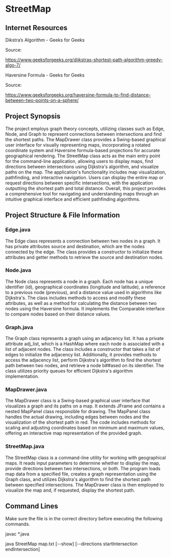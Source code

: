 # StreetMap
## Internet Resources
Dikstra’s Algorithm - Geeks for Geeks 

Source: 

https://www.geeksforgeeks.org/dijkstras-shortest-path-algorithm-greedy-algo-7/

Haversine Formula - Geeks for Geeks 

Source:

https://www.geeksforgeeks.org/haversine-formula-to-find-distance-between-two-points-on-a-sphere/

## Project Synopsis
  The project employs graph theory concepts, utilizing classes such as Edge, Node, and Graph to represent connections between intersections and find the shortest paths. The MapDrawer class provides a Swing-based graphical user interface for visually representing maps, incorporating a rotated coordinate system and Haversine formula-based projections for accurate geographical rendering. The StreetMap class acts as the main entry point for the command-line application, allowing users to display maps, find directions between intersections using Dijkstra's algorithm, and visualize paths on the map. The application's functionality includes map visualization, pathfinding, and interactive navigation. Users can display the entire map or request directions between specific intersections, with the application outputting the shortest path and total distance. Overall, this project provides a comprehensive tool for navigating and understanding maps through an intuitive graphical interface and efficient pathfinding algorithms.

## Project Structure & File Information
### Edge.java
  The Edge class represents a connection between two nodes in a graph. It has private attributes source and destination, which are the nodes connected by the edge. The class provides a constructor to initialize these attributes and getter methods to retrieve the source and destination nodes.
### Node.java
  The Node class represents a node in a graph. Each node has a unique identifier (id), geographical coordinates (longitude and latitude), a reference to a previous node (previous), and a distance value used in algorithms like Dijkstra's. The class includes methods to access and modify these attributes, as well as a method for calculating the distance between two nodes using the Haversine formula. It implements the Comparable interface to compare nodes based on their distance values.
### Graph.java
  The Graph class represents a graph using an adjacency list. It has a private attribute adj_list, which is a HashMap where each node is associated with a list of adjacent nodes. The class includes a constructor that takes a list of edges to initialize the adjacency list. Additionally, it provides methods to access the adjacency list, perform Dijkstra's algorithm to find the shortest path between two nodes, and retrieve a node b##ased on its identifier. The class utilizes priority queues for efficient Dijkstra's algorithm implementation.
### MapDrawer.java
  The MapDrawer class is a Swing-based graphical user interface that visualizes a graph and its paths on a map. It extends JFrame and contains a nested MapPanel class responsible for drawing. The MapPanel class handles the actual drawing, including edges between nodes and the visualization of the shortest path in red. The code includes methods for scaling and adjusting coordinates based on minimum and maximum values, offering an interactive map representation of the provided graph.
### StreetMap.java
  The StreetMap class is a command-line utility for working with geographical maps. It reads input parameters to determine whether to display the map, provide directions between two intersections, or both. The program loads map data from a specified file, creates a graph representation using the Graph class, and utilizes Dijkstra's algorithm to find the shortest path between specified intersections. The MapDrawer class is then employed to visualize the map and, if requested, display the shortest path. 

## Command Lines
Make sure the file is in the correct directory before executing the following commands. 

javac *.java

java StreetMap map.txt [--show] [--directions startIntersection endIntersection]
